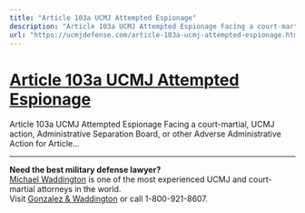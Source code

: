 ```yaml
---
title: "Article 103a UCMJ Attempted Espionage"
description: "Article 103a UCMJ Attempted Espionage Facing a court-martial, UCMJ action, Administrative Separation Board, or other Adverse Administrative Action for Article..."
url: "https://ucmjdefense.com/article-103a-ucmj-attempted-espionage.html"
---
```


# [Article 103a UCMJ Attempted Espionage](https://ucmjdefense.com/article-103a-ucmj-attempted-espionage.html)

Article 103a UCMJ Attempted Espionage Facing a court-martial, UCMJ action, Administrative Separation Board, or other Adverse Administrative Action for Article...

---

**Need the best military defense lawyer?**  
[Michael Waddington](https://ucmjdefense.com/attorneys/michael-stewart-waddington-partner.html) is one of the most experienced UCMJ and court-martial attorneys in the world.  
Visit [Gonzalez & Waddington](https://ucmjdefense.com) or call 1-800-921-8607.
